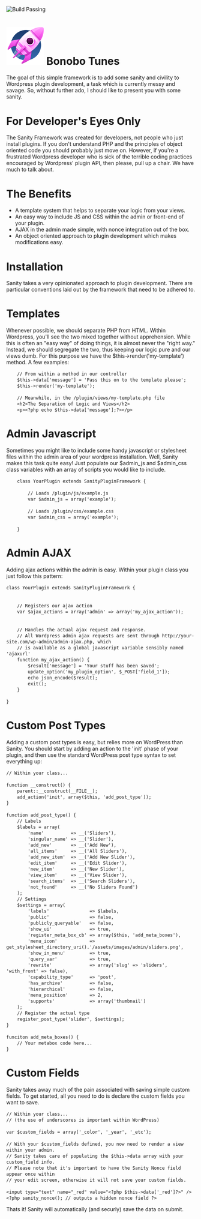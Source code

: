 ![Build Passing](https://img.shields.io/jenkins/s/https/jenkins.qa.ubuntu.com/precise-desktop-amd64_default.svg)


# <a href="http://unscene.us/podcast-creator"><img src="https://raw.githubusercontent.com/abegit/bonobotunes/master/templates/assets/images/bonobotunes-podcast-creator-by-unscene.png" alt="Bonobo Tunes" style="width: 100px;"/></a> Bonobo Tunes
The goal of this simple framework is to add some sanity and civility to Wordpress plugin development, a task which is currently messy and savage. So, without further ado, I should like to present you with some sanity.


For Developer's Eyes Only
=========================
The Sanity Framework was created for developers, not people who just install plugins. If you don't understand PHP and the principles of object oriented code you should probably just move on. However, if you're a frustrated Wordpress developer who is sick of the terrible coding practices encouraged by Wordpress' plugin API, then please, pull up a chair. We have much to talk about.


The Benefits
============
* A template system that helps to separate your logic from your views.
* An easy way to include JS and CSS within the admin or front-end of your plugin.
* AJAX in the admin made simple, with nonce integration out of the box.
* An object oriented approach to plugin development which makes modifications easy.


Installation
============
Sanity takes a very opinionated approach to plugin development. There are particular conventions laid out by the framework that need to be adhered to.


Templates
=========
Whenever possible, we should separate PHP from HTML. Within Wordpress, you'll see the two mixed together without apprehension. While this is often an "easy way" of doing things, it is almost never the "right way." Instead, we should segregate the two, thus keeping our logic pure and our views dumb. For this purpose we have the $this->render('my-template') method. A few examples:

		// From within a method in our controller
		$this->data['message'] = 'Pass this on to the template please';
		$this->render('my-template');
		
		// Meanwhile, in the /plugin/views/my-template.php file
		<h2>The Separation of Logic and Views</h2>
		<p><?php echo $this->data['message'];?></p>
		

Admin Javascript
================
Sometimes you might like to include some handy javascript or stylesheet files within the admin area of your wordpress installation. Well, Sanity makes this task quite easy! Just populate our $admin_js and $admin_css class variables with an array of scripts you would like to include.

        class YourPlugin extends SanityPluginFramework {
            
            // Loads /plugin/js/example.js
            var $admin_js = array('example');
            
            // Loads /plugin/css/example.css
            var $admin_css = array('example');
        
        }


Admin AJAX
==========
Adding ajax actions within the admin is easy. Within your plugin class you just follow this pattern:

    class YourPlugin extends SanityPluginFramework {


        // Registers our ajax action
        var $ajax_actions = array('admin' => array('my_ajax_action'));


        // Handles the actual ajax request and response.
        // All Wordpress admin ajax requests are sent through http://your-site.com/wp-admin/admin-ajax.php, which
        // is available as a global javascript variable sensibly named 'ajaxurl'
        function my_ajax_action() {
            $result['message'] = 'Your stuff has been saved';
            update_option('my_plugin_option', $_POST['field_1']);
            echo json_encode($result);
            exit();
        }

    }

Custom Post Types
=================
Adding a custom post types is easy, but relies more on WordPress than Sanity. You should start by adding an action to the 'init' phase of your plugin, and then use the standard WordPress post type syntax to set everything up:


    // Within your class...

    function __construct() {
        parent::__construct(__FILE__);
        add_action('init', array($this, 'add_post_type'));
    }

    function add_post_type() {
        // Labels
        $labels = array(
            'name'          => __('Sliders'),
            'singular_name' => __('Slider'),
            'add_new'       => __('Add New'),
            'all_items'     => __('All Sliders'),
            'add_new_item'  => __('Add New Slider'),
            'edit_item'     => __('Edit Slider'),
            'new_item'      => __('New Slider'),
            'view_item'     => __('View Slider'),
            'search_items'  => __('Search Sliders'),
            'not_found'     => __('No Sliders Found')
        );
        // Settings
        $settings = array(
            'labels'               => $labels,
            'public'               => false,
            'publicly_queryable'   => false,
            'show_ui'              => true,
            'register_meta_box_cb' => array($this, 'add_meta_boxes'),
            'menu_icon'            => get_stylesheet_directory_uri().'/assets/images/admin/sliders.png',
            'show_in_menu'         => true, 
            'query_var'            => true,
            'rewrite'              => array('slug' => 'sliders', 'with_front' => false),
            'capability_type'      => 'post',
            'has_archive'          => false, 
            'hierarchical'         => false,
            'menu_position'        => 2,
            'supports'             => array('thumbnail')
        ); 
        // Register the actual type
        register_post_type('slider', $settings);
    }

    funciton add_meta_boxes() {
        // Your metabox code here...
    }


Custom Fields
=============
Sanity takes away much of the pain associated with saving simple custom fields. To get started, all you need to do is declare the custom fields you want to save.

    // Within your class...
    // (the use of underscores is important within WordPress)

    var $custom_fields = array('_color', '_year', '_etc');

    // With your $custom_fields defined, you now need to render a view within your admin.
    // Sanity takes care of populating the $this->data array with your custom_field info.
    // Please note that it's important to have the Sanity Nonce field appear once within
    // your edit screen, otherwise it will not save your custom fields.
    
    <input type="text" name="_red" value="<?php $this->data['_red']?>" />
    <?php sanity_nonce(); // outputs a hidden nonce field ?>

Thats it! Sanity will automatically (and securly) save the data on submit.
